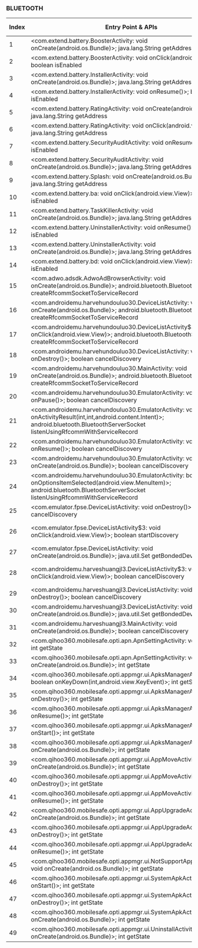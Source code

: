 ### BLUETOOTH
| Index | Entry Point & APIs | Screen shot | Resource id | Label |
| ------------- | ------------- | ------------- |-------------|-------------|
| 1 | <com.extend.battery.BoosterActivity: void onCreate(android.os.Bundle)>; java.lang.String getAddress | ![](D:\COSMOS\output\py\Drebin\VirusShare_Android_20130506\VirusShare_e0153d4080cf5c5b8f3b1be04b5178c3\com.extend.battery.BoosterActivity.png) |  | |
| 2 | <com.extend.battery.BoosterActivity: void onClick(android.view.View)>; boolean isEnabled | ![](D:\COSMOS\output\py\Drebin\VirusShare_Android_20130506\VirusShare_e11b2efaf05034a2b3f3e62e5bbb630c\com.extend.battery.BoosterActivity.png) |  | |
| 3 | <com.extend.battery.InstallerActivity: void onCreate(android.os.Bundle)>; java.lang.String getAddress | ![](D:\COSMOS\output\py\Drebin\VirusShare_Android_20130506\VirusShare_e0153d4080cf5c5b8f3b1be04b5178c3\com.extend.battery.InstallerActivity.png) |  | |
| 4 | <com.extend.battery.InstallerActivity: void onResume()>; boolean isEnabled | ![](D:\COSMOS\output\py\Drebin\VirusShare_Android_20130506\VirusShare_e11b2efaf05034a2b3f3e62e5bbb630c\com.extend.battery.InstallerActivity.png) |  | |
| 5 | <com.extend.battery.RatingActivity: void onCreate(android.os.Bundle)>; java.lang.String getAddress | ![](D:\COSMOS\output\py\Drebin\VirusShare_Android_20130506\VirusShare_e0153d4080cf5c5b8f3b1be04b5178c3\com.extend.battery.RatingActivity.png) |  | |
| 6 | <com.extend.battery.RatingActivity: void onClick(android.view.View)>; java.lang.String getAddress | ![](D:\COSMOS\output\py\Drebin\VirusShare_Android_20130506\VirusShare_e0153d4080cf5c5b8f3b1be04b5178c3\com.extend.battery.RatingActivity.png) |  | |
| 7 | <com.extend.battery.SecurityAuditActivity: void onResume()>; boolean isEnabled | ![](D:\COSMOS\output\py\Drebin\VirusShare_Android_20130506\VirusShare_e11b2efaf05034a2b3f3e62e5bbb630c\com.extend.battery.SecurityAuditActivity.png) |  | |
| 8 | <com.extend.battery.SecurityAuditActivity: void onCreate(android.os.Bundle)>; java.lang.String getAddress | ![](D:\COSMOS\output\py\Drebin\VirusShare_Android_20130506\VirusShare_e0153d4080cf5c5b8f3b1be04b5178c3\com.extend.battery.SecurityAuditActivity.png) |  | |
| 9 | <com.extend.battery.Splash: void onCreate(android.os.Bundle)>; java.lang.String getAddress | ![](D:\COSMOS\output\py\Drebin\VirusShare_Android_20130506\VirusShare_e0153d4080cf5c5b8f3b1be04b5178c3\com.extend.battery.Splash.png) |  | |
| 10 | <com.extend.battery.ba: void onClick(android.view.View)>; boolean isEnabled | ![](D:\COSMOS\output\py\Drebin\VirusShare_Android_20130506\VirusShare_e0153d4080cf5c5b8f3b1be04b5178c3\com.extend.battery.TaskKillerActivity.png) |  | |
| 11 | <com.extend.battery.TaskKillerActivity: void onCreate(android.os.Bundle)>; java.lang.String getAddress | ![](D:\COSMOS\output\py\Drebin\VirusShare_Android_20130506\VirusShare_e0153d4080cf5c5b8f3b1be04b5178c3\com.extend.battery.TaskKillerActivity.png) |  | |
| 12 | <com.extend.battery.UninstallerActivity: void onResume()>; boolean isEnabled | ![](D:\COSMOS\output\py\Drebin\VirusShare_Android_20130506\VirusShare_e11b2efaf05034a2b3f3e62e5bbb630c\com.extend.battery.UninstallerActivity.png) |  | |
| 13 | <com.extend.battery.UninstallerActivity: void onCreate(android.os.Bundle)>; java.lang.String getAddress | ![](D:\COSMOS\output\py\Drebin\VirusShare_Android_20130506\VirusShare_e0153d4080cf5c5b8f3b1be04b5178c3\com.extend.battery.UninstallerActivity.png) |  | |
| 14 | <com.extend.battery.bd: void onClick(android.view.View)>; boolean isEnabled | ![](D:\COSMOS\output\py\Drebin\VirusShare_Android_20130506\VirusShare_e11b2efaf05034a2b3f3e62e5bbb630c\com.extend.battery.TaskKillerActivity.png) |  | |
| 15 | <com.adwo.adsdk.AdwoAdBrowserActivity: void onCreate(android.os.Bundle)>; android.bluetooth.BluetoothSocket createRfcommSocketToServiceRecord | ![](D:\COSMOS\output\py\Drebin\VirusShare_Android_20130506\VirusShare_e8ad2308887c5a21c86e415bddbaf442\com.adwo.adsdk.AdwoAdBrowserActivity.png) |  | |
| 16 | <com.androidemu.harvehundouluo30.DeviceListActivity: void onCreate(android.os.Bundle)>; android.bluetooth.BluetoothSocket createRfcommSocketToServiceRecord | ![](D:\COSMOS\output\py\Drebin\VirusShare_Android_20130506\VirusShare_e8ad2308887c5a21c86e415bddbaf442\com.androidemu.harvehundouluo30.DeviceListActivity.png) |  | |
| 17 | <com.androidemu.harvehundouluo30.DeviceListActivity$3: void onClick(android.view.View)>; android.bluetooth.BluetoothSocket createRfcommSocketToServiceRecord | ![](D:\COSMOS\output\py\Drebin\VirusShare_Android_20130506\VirusShare_e8ad2308887c5a21c86e415bddbaf442\com.androidemu.harvehundouluo30.DeviceListActivity.png) | {'2131296260': <sensitive_component.SensitiveComponent.SensitiveView object at 0x000001FE294D3C50>} | |
| 18 | <com.androidemu.harvehundouluo30.DeviceListActivity: void onDestroy()>; boolean cancelDiscovery | ![](D:\COSMOS\output\py\Drebin\VirusShare_Android_20130506\VirusShare_e8ad2308887c5a21c86e415bddbaf442\com.androidemu.harvehundouluo30.DeviceListActivity.png) |  | |
| 19 | <com.androidemu.harvehundouluo30.MainActivity: void onCreate(android.os.Bundle)>; android.bluetooth.BluetoothSocket createRfcommSocketToServiceRecord | ![](D:\COSMOS\output\py\Drebin\VirusShare_Android_20130506\VirusShare_e8ad2308887c5a21c86e415bddbaf442\com.androidemu.harvehundouluo30.MainActivity.png) |  | |
| 20 | <com.androidemu.harvehundouluo30.EmulatorActivity: void onPause()>; boolean cancelDiscovery | ![](D:\COSMOS\output\py\Drebin\VirusShare_Android_20130506\VirusShare_af8432095b94a0a986765d913d9ac50b\com.androidemu.harvehundouluo30.EmulatorActivity.png) |  | |
| 21 | <com.androidemu.harvehundouluo30.EmulatorActivity: void onActivityResult(int,int,android.content.Intent)>; android.bluetooth.BluetoothServerSocket listenUsingRfcommWithServiceRecord | ![](D:\COSMOS\output\py\Drebin\VirusShare_Android_20130506\VirusShare_af8432095b94a0a986765d913d9ac50b\com.androidemu.harvehundouluo30.EmulatorActivity.png) |  | |
| 22 | <com.androidemu.harvehundouluo30.EmulatorActivity: void onResume()>; boolean cancelDiscovery | ![](D:\COSMOS\output\py\Drebin\VirusShare_Android_20130506\VirusShare_af8432095b94a0a986765d913d9ac50b\com.androidemu.harvehundouluo30.EmulatorActivity.png) |  | |
| 23 | <com.androidemu.harvehundouluo30.EmulatorActivity: void onCreate(android.os.Bundle)>; boolean cancelDiscovery | ![](D:\COSMOS\output\py\Drebin\VirusShare_Android_20130506\VirusShare_af8432095b94a0a986765d913d9ac50b\com.androidemu.harvehundouluo30.EmulatorActivity.png) |  | |
| 24 | <com.androidemu.harvehundouluo30.EmulatorActivity: boolean onOptionsItemSelected(android.view.MenuItem)>; android.bluetooth.BluetoothServerSocket listenUsingRfcommWithServiceRecord | ![](D:\COSMOS\output\py\Drebin\VirusShare_Android_20130506\VirusShare_af8432095b94a0a986765d913d9ac50b\com.androidemu.harvehundouluo30.EmulatorActivity.png) |  | |
| 25 | <com.emulator.fpse.DeviceListActivity: void onDestroy()>; boolean cancelDiscovery | ![](D:\COSMOS\output\py\Drebin\VirusShare_Android_20130506\VirusShare_2d94da0d24ff113d1edaa91dcd1493ad\com.emulator.fpse.DeviceListActivity.png) |  | |
| 26 | <com.emulator.fpse.DeviceListActivity$3: void onClick(android.view.View)>; boolean startDiscovery | ![](D:\COSMOS\output\py\Drebin\VirusShare_Android_20130506\VirusShare_2d94da0d24ff113d1edaa91dcd1493ad\com.emulator.fpse.DeviceListActivity.png) | {'2131296260': <sensitive_component.SensitiveComponent.SensitiveView object at 0x000001FE28E22400>} | |
| 27 | <com.emulator.fpse.DeviceListActivity: void onCreate(android.os.Bundle)>; java.util.Set getBondedDevices | ![](D:\COSMOS\output\py\Drebin\VirusShare_Android_20130506\VirusShare_2d94da0d24ff113d1edaa91dcd1493ad\com.emulator.fpse.DeviceListActivity.png) |  | |
| 28 | <com.androidemu.harveshuangjl3.DeviceListActivity$3: void onClick(android.view.View)>; boolean cancelDiscovery | ![](D:\COSMOS\output\py\Drebin\VirusShare_Android_20130506\VirusShare_3212825b3626086ddddf91a0771e17ed\com.androidemu.harveshuangjl3.DeviceListActivity.png) | {'2131296260': <sensitive_component.SensitiveComponent.SensitiveView object at 0x000001FE295E7C18>} | |
| 29 | <com.androidemu.harveshuangjl3.DeviceListActivity: void onDestroy()>; boolean cancelDiscovery | ![](D:\COSMOS\output\py\Drebin\VirusShare_Android_20130506\VirusShare_3212825b3626086ddddf91a0771e17ed\com.androidemu.harveshuangjl3.DeviceListActivity.png) |  | |
| 30 | <com.androidemu.harveshuangjl3.DeviceListActivity: void onCreate(android.os.Bundle)>; java.util.Set getBondedDevices | ![](D:\COSMOS\output\py\Drebin\VirusShare_Android_20130506\VirusShare_3212825b3626086ddddf91a0771e17ed\com.androidemu.harveshuangjl3.DeviceListActivity.png) |  | |
| 31 | <com.androidemu.harveshuangjl3.MainActivity: void onCreate(android.os.Bundle)>; boolean cancelDiscovery | ![](D:\COSMOS\output\py\Drebin\VirusShare_Android_20130506\VirusShare_3212825b3626086ddddf91a0771e17ed\com.androidemu.harveshuangjl3.MainActivity.png) |  | |
| 32 | <com.qihoo360.mobilesafe.opti.apn.ApnSettingActivity: void onStart()>; int getState | ![](D:\COSMOS\output\py\Drebin\VirusShare_Android_20130506\VirusShare_34f2bf78e5a96f5d151b70e61a39396d\com.qihoo360.mobilesafe.opti.apn.ApnSettingActivity.png) |  | |
| 33 | <com.qihoo360.mobilesafe.opti.apn.ApnSettingActivity: void onCreate(android.os.Bundle)>; int getState | ![](D:\COSMOS\output\py\Drebin\VirusShare_Android_20130506\VirusShare_34f2bf78e5a96f5d151b70e61a39396d\com.qihoo360.mobilesafe.opti.apn.ApnSettingActivity.png) |  | |
| 34 | <com.qihoo360.mobilesafe.opti.appmgr.ui.ApksManagerActivity: boolean onKeyDown(int,android.view.KeyEvent)>; int getState | ![](D:\COSMOS\output\py\Drebin\VirusShare_Android_20130506\VirusShare_34f2bf78e5a96f5d151b70e61a39396d\com.qihoo360.mobilesafe.opti.appmgr.ui.ApksManagerActivity.png) |  | |
| 35 | <com.qihoo360.mobilesafe.opti.appmgr.ui.ApksManagerActivity: void onDestroy()>; int getState | ![](D:\COSMOS\output\py\Drebin\VirusShare_Android_20130506\VirusShare_34f2bf78e5a96f5d151b70e61a39396d\com.qihoo360.mobilesafe.opti.appmgr.ui.ApksManagerActivity.png) |  | |
| 36 | <com.qihoo360.mobilesafe.opti.appmgr.ui.ApksManagerActivity: void onResume()>; int getState | ![](D:\COSMOS\output\py\Drebin\VirusShare_Android_20130506\VirusShare_34f2bf78e5a96f5d151b70e61a39396d\com.qihoo360.mobilesafe.opti.appmgr.ui.ApksManagerActivity.png) |  | |
| 37 | <com.qihoo360.mobilesafe.opti.appmgr.ui.ApksManagerActivity: void onStart()>; int getState | ![](D:\COSMOS\output\py\Drebin\VirusShare_Android_20130506\VirusShare_34f2bf78e5a96f5d151b70e61a39396d\com.qihoo360.mobilesafe.opti.appmgr.ui.ApksManagerActivity.png) |  | |
| 38 | <com.qihoo360.mobilesafe.opti.appmgr.ui.ApksManagerActivity: void onCreate(android.os.Bundle)>; int getState | ![](D:\COSMOS\output\py\Drebin\VirusShare_Android_20130506\VirusShare_34f2bf78e5a96f5d151b70e61a39396d\com.qihoo360.mobilesafe.opti.appmgr.ui.ApksManagerActivity.png) |  | |
| 39 | <com.qihoo360.mobilesafe.opti.appmgr.ui.AppMoveActivity: void onCreate(android.os.Bundle)>; int getState | ![](D:\COSMOS\output\py\Drebin\VirusShare_Android_20130506\VirusShare_34f2bf78e5a96f5d151b70e61a39396d\com.qihoo360.mobilesafe.opti.appmgr.ui.AppMoveActivity.png) |  | |
| 40 | <com.qihoo360.mobilesafe.opti.appmgr.ui.AppMoveActivity: void onDestroy()>; int getState | ![](D:\COSMOS\output\py\Drebin\VirusShare_Android_20130506\VirusShare_34f2bf78e5a96f5d151b70e61a39396d\com.qihoo360.mobilesafe.opti.appmgr.ui.AppMoveActivity.png) |  | |
| 41 | <com.qihoo360.mobilesafe.opti.appmgr.ui.AppMoveActivity: void onResume()>; int getState | ![](D:\COSMOS\output\py\Drebin\VirusShare_Android_20130506\VirusShare_34f2bf78e5a96f5d151b70e61a39396d\com.qihoo360.mobilesafe.opti.appmgr.ui.AppMoveActivity.png) |  | |
| 42 | <com.qihoo360.mobilesafe.opti.appmgr.ui.AppUpgradeActivity: void onCreate(android.os.Bundle)>; int getState | ![](D:\COSMOS\output\py\Drebin\VirusShare_Android_20130506\VirusShare_34f2bf78e5a96f5d151b70e61a39396d\com.qihoo360.mobilesafe.opti.appmgr.ui.AppUpgradeActivity.png) |  | |
| 43 | <com.qihoo360.mobilesafe.opti.appmgr.ui.AppUpgradeActivity: void onDestroy()>; int getState | ![](D:\COSMOS\output\py\Drebin\VirusShare_Android_20130506\VirusShare_34f2bf78e5a96f5d151b70e61a39396d\com.qihoo360.mobilesafe.opti.appmgr.ui.AppUpgradeActivity.png) |  | |
| 44 | <com.qihoo360.mobilesafe.opti.appmgr.ui.AppUpgradeActivity: void onResume()>; int getState | ![](D:\COSMOS\output\py\Drebin\VirusShare_Android_20130506\VirusShare_34f2bf78e5a96f5d151b70e61a39396d\com.qihoo360.mobilesafe.opti.appmgr.ui.AppUpgradeActivity.png) |  | |
| 45 | <com.qihoo360.mobilesafe.opti.appmgr.ui.NotSupportAppMoveActivity: void onCreate(android.os.Bundle)>; int getState | ![](D:\COSMOS\output\py\Drebin\VirusShare_Android_20130506\VirusShare_34f2bf78e5a96f5d151b70e61a39396d\com.qihoo360.mobilesafe.opti.appmgr.ui.NotSupportAppMoveActivity.png) |  | |
| 46 | <com.qihoo360.mobilesafe.opti.appmgr.ui.SystemApkActivity: void onStart()>; int getState | ![](D:\COSMOS\output\py\Drebin\VirusShare_Android_20130506\VirusShare_34f2bf78e5a96f5d151b70e61a39396d\com.qihoo360.mobilesafe.opti.appmgr.ui.SystemApkActivity.png) |  | |
| 47 | <com.qihoo360.mobilesafe.opti.appmgr.ui.SystemApkActivity: void onDestroy()>; int getState | ![](D:\COSMOS\output\py\Drebin\VirusShare_Android_20130506\VirusShare_34f2bf78e5a96f5d151b70e61a39396d\com.qihoo360.mobilesafe.opti.appmgr.ui.SystemApkActivity.png) |  | |
| 48 | <com.qihoo360.mobilesafe.opti.appmgr.ui.SystemApkActivity: void onCreate(android.os.Bundle)>; int getState | ![](D:\COSMOS\output\py\Drebin\VirusShare_Android_20130506\VirusShare_34f2bf78e5a96f5d151b70e61a39396d\com.qihoo360.mobilesafe.opti.appmgr.ui.SystemApkActivity.png) |  | |
| 49 | <com.qihoo360.mobilesafe.opti.appmgr.ui.UninstallActivity: void onCreate(android.os.Bundle)>; int getState | ![](D:\COSMOS\output\py\Drebin\VirusShare_Android_20130506\VirusShare_34f2bf78e5a96f5d151b70e61a39396d\com.qihoo360.mobilesafe.opti.appmgr.ui.UninstallActivity.png) |  | |

